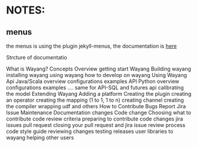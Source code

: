 # NOTES:

## menus
the menus is using the plugin jekyll-menus, the documentation is [here](https://github.com/forestryio/jekyll-menus)


Strcture of documentatio

[comment]: <> (TODO: add the internal structure of every topics)
What is Wayang?
    Concepts
    Overview
getting start Wayang
    Building wayang
    installing wayang
    using wayang
    how to develop on wayang
Using Wayang
    Api Java/Scala
        overview
        configurations
        examples
    API Python
        overview
        configurations
        examples
    .... same for API-SQL and futures api
    calibrating the model
Extending Wayang
    Adding a platform
        Creating the plugin
        creating an operator
        creating the mapping (1 to 1, 1 to n)
        creating channel
        creating the compiler
        wrapping udf and others
How to Contribute
    Bugs Report
    Jira Issue Maintenance
    Documentation changes
    Code change
        Choosing what to contribute
        code review criteria
        preparing to contribute code changes
            jira issues
            pull request
            closing your pull request and jira issue
    review process
    code style guide
    reviewing changes
    testing releases
    user libraries to wayang
    helping other users
